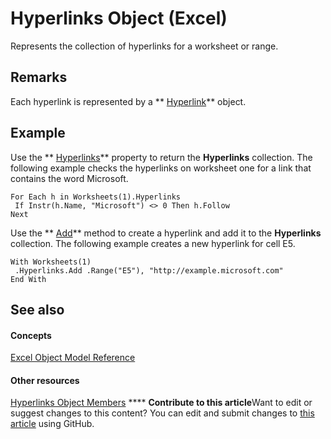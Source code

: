 
# Hyperlinks Object (Excel)

Represents the collection of hyperlinks for a worksheet or range.


## Remarks

 Each hyperlink is represented by a ** [Hyperlink](8bdd2c2f-e6eb-a2f2-78c8-b597aa80ec05.md)** object.


## Example

Use the  ** [Hyperlinks](ac2fe50a-23a0-9982-d448-b18a91092624.md)** property to return the **Hyperlinks** collection. The following example checks the hyperlinks on worksheet one for a link that contains the word Microsoft.


```
For Each h in Worksheets(1).Hyperlinks 
 If Instr(h.Name, "Microsoft") <> 0 Then h.Follow 
Next
```

Use the  ** [Add](6b1299b1-c204-f0f1-c328-768c8efdb0cd.md)** method to create a hyperlink and add it to the **Hyperlinks** collection. The following example creates a new hyperlink for cell E5.




```
With Worksheets(1) 
 .Hyperlinks.Add .Range("E5"), "http://example.microsoft.com" 
End With
```


## See also


#### Concepts


 [Excel Object Model Reference](11ea8598-8a20-92d5-f98b-0da04263bf2c.md)
#### Other resources


 [Hyperlinks Object Members](ab074196-6a61-66da-4cc1-839d690fef99.md)
****   **Contribute to this article**Want to edit or suggest changes to this content? You can edit and submit changes to  [this article](https://github.com/jhershey00/VBA_Excel_Test/OpenXMLCon/articles/de28e0af-7a4c-56c3-5fe5-ac47d1654628.md) using GitHub.

